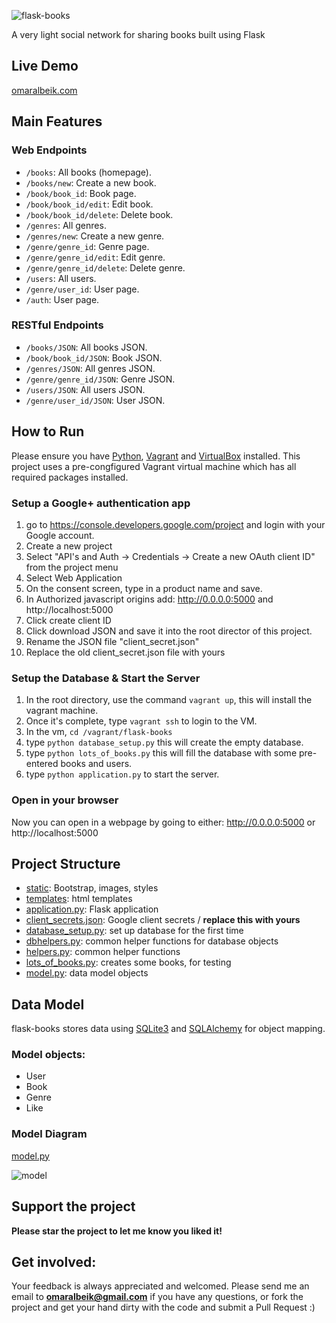 
<p align="left">
  <img src="https://github.com/omaralbeik/flask-books/blob/master/screenshots/logo.jpg?raw=true" title="flask-books">
</p>

A very light social network for sharing books built using Flask

## Live Demo
[omaralbeik.com](http://omaralbeik.com)

## Main Features

### Web Endpoints
  - `/books`: All books (homepage).
  - `/books/new`: Create a new book.
  - `/book/book_id`: Book page.
  - `/book/book_id/edit`: Edit book.
  - `/book/book_id/delete`: Delete book.
  - `/genres`: All genres.
  - `/genres/new`: Create a new genre.
  - `/genre/genre_id`: Genre page.
  - `/genre/genre_id/edit`: Edit genre.
  - `/genre/genre_id/delete`: Delete genre.
  - `/users`: All users.
  - `/genre/user_id`: User page.  
  - `/auth`: User page.

### RESTful Endpoints
- `/books/JSON`: All books JSON.
- `/book/book_id/JSON`: Book JSON.
- `/genres/JSON`: All genres JSON.
- `/genre/genre_id/JSON`: Genre JSON.
- `/users/JSON`: All users JSON.
- `/genre/user_id/JSON`: User JSON.  


## How to Run
Please ensure you have [Python](https://www.python.org/), [Vagrant](https://www.vagrantup.com/) and [VirtualBox](https://www.virtualbox.org/wiki/Downloads) installed. This project uses a pre-congfigured Vagrant virtual machine which has all required packages installed.

### Setup a Google+ authentication app
1. go to https://console.developers.google.com/project and login with your Google account.
2. Create a new project
3. Select "API's and Auth -> Credentials -> Create a new OAuth client ID" from the project menu
4. Select Web Application
5. On the consent screen, type in a product name and save.
6. In Authorized javascript origins add: http://0.0.0.0:5000 and http://localhost:5000
7. Click create client ID
8. Click download JSON and save it into the root director of this project.
9. Rename the JSON file "client_secret.json"
10. Replace the old client_secret.json file with yours

### Setup the Database & Start the Server
1. In the root directory, use the command `vagrant up`, this will install the vagrant machine.
2. Once it's complete, type `vagrant ssh` to login to the VM.
3. In the vm, `cd /vagrant/flask-books`
5. type `python database_setup.py` this will create the empty database.
6. type `python lots_of_books.py` this will fill the database with some pre-entered books and users.
7. type `python application.py` to start the server.

### Open in your browser
Now you can open in a webpage by going to either: http://0.0.0.0:5000 or http://localhost:5000


## Project Structure
 - [static](https://github.com/omaralbeik/flask-books/tree/master/flask_books/static): Bootstrap, images, styles
 - [templates](https://github.com/omaralbeik/flask-books/tree/master/flask_books/templates): html templates
 - [application.py](https://github.com/omaralbeik/flask-books/blob/master/flask_books/application.py): Flask application
 - [client_secrets.json](https://github.com/omaralbeik/flask-books/blob/master/flask_books/client_secrets.json): Google client secrets / **replace this with yours**
 - [database_setup.py](https://github.com/omaralbeik/flask-books/blob/master/flask_books/database_setup.py): set up database for the first time
 - [dbhelpers.py](https://github.com/omaralbeik/flask-books/blob/master/flask_books/dbhelpers.py): common helper functions for database objects
 - [helpers.py](https://github.com/omaralbeik/flask-books/blob/master/flask_books/helpers.py): common helper functions
 - [lots_of_books.py](https://github.com/omaralbeik/flask-books/blob/master/flask_books/lots_of_books.py): creates some books, for testing
 - [model.py](https://github.com/omaralbeik/flask-books/blob/master/flask_books/model.py): data model objects


## Data Model
flask-books stores data using [SQLite3](https://www.sqlite.org/) and [SQLAlchemy](https://www.sqlalchemy.org/) for object mapping.

### Model objects:
- User
- Book
- Genre
- Like

### Model Diagram
[model.py](https://github.com/omaralbeik/flask-books/blob/master/flask_books/model.py)
<p align="left">
  <img src="https://github.com/omaralbeik/flask-books/blob/master/screenshots/model.jpg?raw=true" title="model">
</p>


## Support the project
**Please star the project to let me know you liked it!**


## Get involved:
Your feedback is always appreciated and welcomed. Please send me an email to **[omaralbeik@gmail.com](mailto:omaralbeik@gmail.com)** if you have any questions,
or fork the project and get your hand dirty with the code and submit a Pull Request :)

